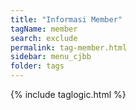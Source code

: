 ```yaml
---
title: "Informasi Member"
tagName: member
search: exclude
permalink: tag-member.html
sidebar: menu_cjbb
folder: tags
---
```

{% include taglogic.html %}